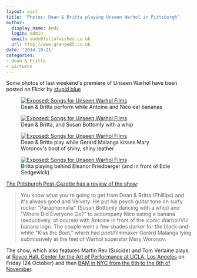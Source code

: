 ```yaml
---
layout: post
title: 'Photos: Dean & Britta playing Unseen Warhol in Pittsburgh'
author:
  display_name: Andy
  login: admin
  email: andy@fullofwishes.co.uk
  url: http://www.grange85.co.uk
date: '2014-10-21'
categories:
- dean & britta
- pictures
---
```

<p>Some photos of last weekend's premiere of Unseen Warhol have been posted on Flickr by <a href="https://www.flickr.com/photos/bluelaemmle/">stupid blue</a><br />
<figure class="caption aligncenter"><a href="https://www.flickr.com/photos/bluelaemmle/15564512766" title="Exposed: Songs for Unseen Warhol Films by stupid blue, on Flickr"><img src="https://farm6.staticflickr.com/5606/15564512766_f57d909680_z.jpg" alt="Exposed: Songs for Unseen Warhol Films"></a><figcaption class="caption-text">Dean & Britta perform while Antoine and Nico eat bananas</figcaption></figure></p>
<p><figure class="caption aligncenter"><a href="https://www.flickr.com/photos/bluelaemmle/15402081168" title="Exposed: Songs for Unseen Warhol Films by stupid blue, on Flickr"><img src="https://farm4.staticflickr.com/3933/15402081168_922be38103_z.jpg" alt="Exposed: Songs for Unseen Warhol Films"></a><figcaption class="caption-text">Dean & Britta, and Susan Bottomly with a whip</figcaption></figure></p>
<p><figure class="caption aligncenter"><a href="https://www.flickr.com/photos/bluelaemmle/15402080128" title="Exposed: Songs for Unseen Warhol Films by stupid blue, on Flickr"><img src="https://farm6.staticflickr.com/5600/15402080128_e0a3b8a6a8_z.jpg" alt="Exposed: Songs for Unseen Warhol Films"></a><figcaption class="caption-text">Dean & Britta play while Gerard Malanga kisses Mary Woronov's boot of shiny, shiny leather</figcaption></figure></p>
<p><figure class="caption aligncenter"><a href="https://www.flickr.com/photos/bluelaemmle/15585539601" title="Exposed: Songs for Unseen Warhol Films by stupid blue, on Flickr"><img src="https://farm4.staticflickr.com/3940/15585539601_577e8ba39f_z.jpg" alt="Exposed: Songs for Unseen Warhol Films"></a><figcaption class="caption-text">Britta playing behind Eleanor Friedberger (and in front of Edie Sedgewick)</figcaption></figure></p>
<p><a href="http://www.post-gazette.com/ae/music-reviews/2014/10/18/Unseen-Warhol-films-get-scored-from-five-diverse-artists/stories/201410180158">The Pittsburgh Post-Gazette has a review of the show</a>:</p>
<blockquote><p>You know what you're going to get from Dean & Britta (Phillips) and it's always good and Velvety. He put his psych guitar tone on surfy rocker "Paraphernalia" (Susan Bottomly dancing with a whip) and "Where Did Everyone Go?" to accompany Nico eating a banana (seductively, of course) with Antoine in front of the iconic Warhol/VU banana logo. The couple went a few shades darker for the black-and-white "Kiss the Boot," which had poet/filmmaker Gerard Malanga lying submissively at the feet of Warhol superstar Mary Woronov.</p></blockquote>
<p>The show, which also features Martin Rev (Suicide) and Tom Verlaine plays at <a href="http://cap.ucla.edu/calendar/details/warholexposed">Royce Hall, Center for the Art of Performance at UCLA, Los Angeles</a> on Friday (24 October) and then <a href="http://www.bam.org/music/2014/exposed-songs-for-unseen-warhol-films">BAM in NYC from the 6th to the 8th of November</a>.</p>
